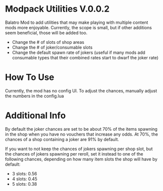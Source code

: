 # Modpack Utilities V.0.0.2
 Balatro Mod to add utilities that may make playing with multiple content mods more enjoyable. Currently, the scope is small, but if other additions seem beneficial, those will be added too.
 - Change the # of slots of shop areas
 - Change the # of joker/consumable slots
 - Change the default spawn rate of jokers (useful if many mods add consumable types that their combined rates start to dwarf the joker rate)

# How To Use
Currently, the mod has no config UI. To adjust the chances, manually adjust the numbers in the config.lua

# Additional Info
By default the joker chances are set to be about 70% of the items spawning in the shop when you have no vouchers that increase any odds. At 70%, the chances of a shop containing a joker are 91% by default. 

If you want to not keep the chances of jokers spawning per shop slot, but the chances of jokers spawning per reroll, set it instead to one of the following chances, depending on how many item slots the shop will have by default:
- 3 slots: 0.56
- 4 slots: 0.45
- 5 slots: 0.38


